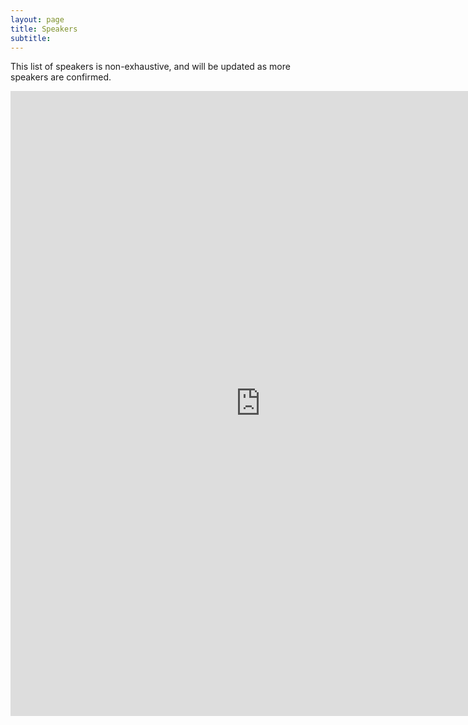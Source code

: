 ```yaml
---
layout: page
title: Speakers 
subtitle: 
---
```


This list of speakers is non-exhaustive, and will be updated as more speakers are confirmed.

<iframe src="https://cdn.rawgit.com/ashv-sandbox/ashv-sandbox.github.io/68933208/speakers.html" frameborder="0" allowfullscreen width="800" height="1000"></iframe>
